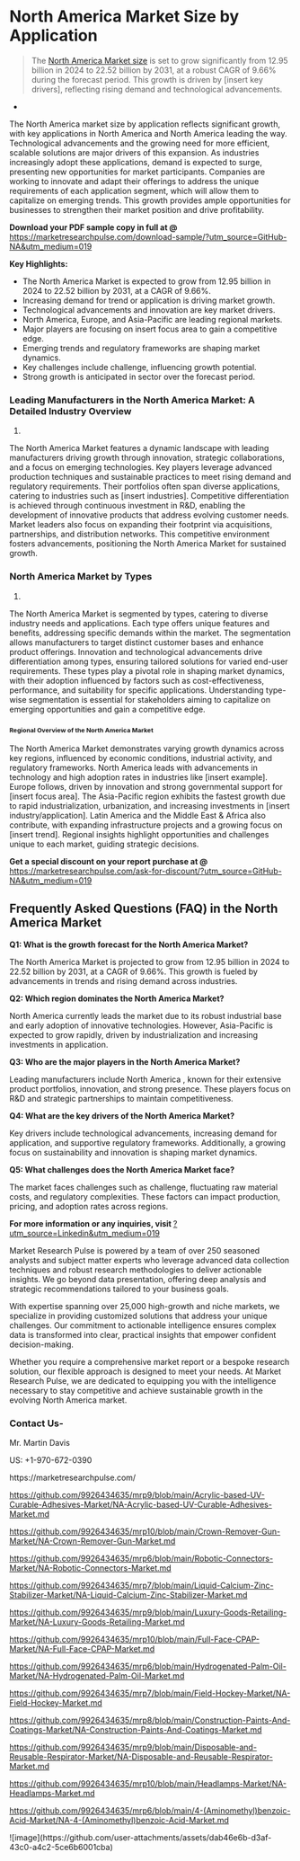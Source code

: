 <h1>North America  Market&nbsp;Size by Application</h1><blockquote><p>The <a href="https://marketresearchpulse.com/download-sample/?utm_source=GitHub-NA&amp;utm_medium=019">North America  Market size</a> is set to grow significantly from 12.95 billion in 2024 to 22.52 billion by 2031, at a robust CAGR of 9.66% during the forecast period. This growth is driven by [insert key drivers], reflecting rising demand and technological advancements.</p></blockquote><ul><li></li></ul><p>The North America  market size by application reflects significant growth, with key applications in North America  and North America  leading the way. Technological advancements and the growing need for more efficient, scalable solutions are major drivers of this expansion. As industries increasingly adopt these applications, demand is expected to surge, presenting new opportunities for market participants. Companies are working to innovate and adapt their offerings to address the unique requirements of each application segment, which will allow them to capitalize on emerging trends. This growth provides ample opportunities for businesses to strengthen their market position and drive profitability.</p><p><strong>Download your PDF sample copy in full at @ </strong><a href="https://marketresearchpulse.com/download-sample/?utm_source=GitHub-NA&amp;utm_medium=019">https://marketresearchpulse.com/download-sample/?utm_source=GitHub-NA&amp;utm_medium=019</a></p><p><strong>Key Highlights: </strong></p><ul><li>The North America  Market is expected to grow from 12.95 billion in 2024 to 22.52 billion by 2031, at a CAGR of 9.66%.</li><li>Increasing demand for trend or application is driving market growth.</li><li>Technological advancements and innovation are key market drivers.</li><li>North America, Europe, and Asia-Pacific are leading regional markets.</li><li>Major players are focusing on insert focus area to gain a competitive edge.</li><li>Emerging trends and regulatory frameworks are shaping market dynamics.</li><li>Key challenges include challenge, influencing growth potential.</li><li>Strong growth is anticipated in sector over the forecast period.</li></ul><h3>Leading Manufacturers in the North America  Market: A Detailed Industry Overview</h3><ol><li></li></ol><div class="flex max-w-full flex-col flex-grow"><div class="min-h-8 text-message flex w-full flex-col items-end gap-2 whitespace-normal break-words [.text-message+&amp;]:mt-5" dir="auto" data-message-author-role="assistant" data-message-id="fd8432e4-4910-450d-b182-61b7bfb0a01f" data-message-model-slug="gpt-4o"><div class="flex w-full flex-col gap-1 empty:hidden first:pt-[3px]"><div class="markdown prose w-full break-words dark:prose-invert light"><p>The North America  Market features a dynamic landscape with leading manufacturers driving growth through innovation, strategic collaborations, and a focus on emerging technologies. Key players leverage advanced production techniques and sustainable practices to meet rising demand and regulatory requirements. Their portfolios often span diverse applications, catering to industries such as [insert industries]. Competitive differentiation is achieved through continuous investment in R&amp;D, enabling the development of innovative products that address evolving customer needs. Market leaders also focus on expanding their footprint via acquisitions, partnerships, and distribution networks. This competitive environment fosters advancements, positioning the North America  Market for sustained growth.</p></div></div></div></div><h3>North America  Market by Types</h3><ol><li></li></ol><div class="flex max-w-full flex-col flex-grow"><div class="min-h-8 text-message flex w-full flex-col items-end gap-2 whitespace-normal break-words [.text-message+&amp;]:mt-5" dir="auto" data-message-author-role="assistant" data-message-id="084470be-0bb7-4664-bddf-5156b4f41249" data-message-model-slug="gpt-4o-mini"><div class="flex w-full flex-col gap-1 empty:hidden first:pt-[3px]"><div class="markdown prose w-full break-words dark:prose-invert light"><p>The North America  Market is segmented by types, catering to diverse industry needs and applications. Each type offers unique features and benefits, addressing specific demands within the market. The segmentation allows manufacturers to target distinct customer bases and enhance product offerings. Innovation and technological advancements drive differentiation among types, ensuring tailored solutions for varied end-user requirements. These types play a pivotal role in shaping market dynamics, with their adoption influenced by factors such as cost-effectiveness, performance, and suitability for specific applications. Understanding type-wise segmentation is essential for stakeholders aiming to capitalize on emerging opportunities and gain a competitive edge.</p></div></div></div></div><h3><span style="font-size: 11px;">Regional Overview of the North America  Market</span></h3><div class="flex max-w-full flex-col flex-grow"><div class="min-h-8 text-message flex w-full flex-col items-end gap-2 whitespace-normal break-words [.text-message+&amp;]:mt-5" dir="auto" data-message-author-role="assistant" data-message-id="e9038762-ce64-4e30-91c9-9bd413514231" data-message-model-slug="gpt-4o-mini"><div class="flex w-full flex-col gap-1 empty:hidden first:pt-[3px]"><div class="markdown prose w-full break-words dark:prose-invert light"><p>The North America  Market demonstrates varying growth dynamics across key regions, influenced by economic conditions, industrial activity, and regulatory frameworks. North America leads with advancements in technology and high adoption rates in industries like [insert example]. Europe follows, driven by innovation and strong governmental support for [insert focus area]. The Asia-Pacific region exhibits the fastest growth due to rapid industrialization, urbanization, and increasing investments in [insert industry/application]. Latin America and the Middle East &amp; Africa also contribute, with expanding infrastructure projects and a growing focus on [insert trend]. Regional insights highlight opportunities and challenges unique to each market, guiding strategic decisions.</p></div></div></div></div><p><strong>Get a special discount on your report purchase at @ </strong><a href="https://marketresearchpulse.com/ask-for-discount/?utm_source=GitHub-NA&amp;utm_medium=019">https://marketresearchpulse.com/ask-for-discount/?utm_source=GitHub-NA&amp;utm_medium=019</a></p><h2>Frequently Asked Questions (FAQ) in the North America  Market</h2><p><strong>Q1: What is the growth forecast for the North America  Market?</strong></p><p>The North America  Market is projected to grow from 12.95 billion in 2024 to 22.52 billion by 2031, at a CAGR of 9.66%. This growth is fueled by advancements in trends and rising demand across industries.</p><p><strong>Q2: Which region dominates the North America  Market?</strong></p><p>North America currently leads the market due to its robust industrial base and early adoption of innovative technologies. However, Asia-Pacific is expected to grow rapidly, driven by industrialization and increasing investments in application.</p><p><strong>Q3: Who are the major players in the North America  Market?</strong></p><p>Leading manufacturers include North America , known for their extensive product portfolios, innovation, and strong presence. These players focus on R&amp;D and strategic partnerships to maintain competitiveness.</p><p><strong>Q4: What are the key drivers of the North America  Market?</strong></p><p>Key drivers include technological advancements, increasing demand for application, and supportive regulatory frameworks. Additionally, a growing focus on sustainability and innovation is shaping market dynamics.</p><p><strong>Q5: What challenges does the North America  Market face?</strong></p><p>The market faces challenges such as challenge, fluctuating raw material costs, and regulatory complexities. These factors can impact production, pricing, and adoption rates across regions.</p><p><strong>For more information or any inquiries, visit&nbsp;</strong><a href="?utm_source=Linkedin&utm_medium=019">?utm_source=Linkedin&utm_medium=019</a></p><p>Market Research Pulse is powered by a team of over 250 seasoned analysts and subject matter experts who leverage advanced data collection techniques and robust research methodologies to deliver actionable insights. We go beyond data presentation, offering deep analysis and strategic recommendations tailored to your business goals.</p><p>With expertise spanning over 25,000 high-growth and niche markets, we specialize in providing customized solutions that address your unique challenges. Our commitment to actionable intelligence ensures complex data is transformed into clear, practical insights that empower confident decision-making.</p><p>Whether you require a comprehensive market report or a bespoke research solution, our flexible approach is designed to meet your needs. At Market Research Pulse, we are dedicated to equipping you with the intelligence necessary to stay competitive and achieve sustainable growth in the evolving North America  market.</p><h3><strong>Contact Us-</strong></h3><p>Mr. Martin Davis</p><p>US: +1-970-672-0390</p><p>https://marketresearchpulse.com/</p><p><a href="https://github.com/9926434635/mrp9/blob/main/Acrylic-based-UV-Curable-Adhesives-Market/NA-Acrylic-based-UV-Curable-Adhesives-Market.md">https://github.com/9926434635/mrp9/blob/main/Acrylic-based-UV-Curable-Adhesives-Market/NA-Acrylic-based-UV-Curable-Adhesives-Market.md</a></p><p><a href="https://github.com/9926434635/mrp10/blob/main/Crown-Remover-Gun-Market/NA-Crown-Remover-Gun-Market.md">https://github.com/9926434635/mrp10/blob/main/Crown-Remover-Gun-Market/NA-Crown-Remover-Gun-Market.md</a></p><p><a href="https://github.com/9926434635/mrp6/blob/main/Robotic-Connectors-Market/NA-Robotic-Connectors-Market.md">https://github.com/9926434635/mrp6/blob/main/Robotic-Connectors-Market/NA-Robotic-Connectors-Market.md</a></p><p><a href="https://github.com/9926434635/mrp7/blob/main/Liquid-Calcium-Zinc-Stabilizer-Market/NA-Liquid-Calcium-Zinc-Stabilizer-Market.md">https://github.com/9926434635/mrp7/blob/main/Liquid-Calcium-Zinc-Stabilizer-Market/NA-Liquid-Calcium-Zinc-Stabilizer-Market.md</a></p><p><a href="https://github.com/9926434635/mrp9/blob/main/Luxury-Goods-Retailing-Market/NA-Luxury-Goods-Retailing-Market.md">https://github.com/9926434635/mrp9/blob/main/Luxury-Goods-Retailing-Market/NA-Luxury-Goods-Retailing-Market.md</a></p><p><a href="https://github.com/9926434635/mrp10/blob/main/Full-Face-CPAP-Market/NA-Full-Face-CPAP-Market.md">https://github.com/9926434635/mrp10/blob/main/Full-Face-CPAP-Market/NA-Full-Face-CPAP-Market.md</a></p><p><a href="https://github.com/9926434635/mrp6/blob/main/Hydrogenated-Palm-Oil-Market/NA-Hydrogenated-Palm-Oil-Market.md">https://github.com/9926434635/mrp6/blob/main/Hydrogenated-Palm-Oil-Market/NA-Hydrogenated-Palm-Oil-Market.md</a></p><p><a href="https://github.com/9926434635/mrp7/blob/main/Field-Hockey-Market/NA-Field-Hockey-Market.md">https://github.com/9926434635/mrp7/blob/main/Field-Hockey-Market/NA-Field-Hockey-Market.md</a></p><p><a href="https://github.com/9926434635/mrp8/blob/main/Construction-Paints-And-Coatings-Market/NA-Construction-Paints-And-Coatings-Market.md">https://github.com/9926434635/mrp8/blob/main/Construction-Paints-And-Coatings-Market/NA-Construction-Paints-And-Coatings-Market.md</a></p><p><a href="https://github.com/9926434635/mrp9/blob/main/Disposable-and-Reusable-Respirator-Market/NA-Disposable-and-Reusable-Respirator-Market.md">https://github.com/9926434635/mrp9/blob/main/Disposable-and-Reusable-Respirator-Market/NA-Disposable-and-Reusable-Respirator-Market.md</a></p><p><a href="https://github.com/9926434635/mrp10/blob/main/Headlamps-Market/NA-Headlamps-Market.md">https://github.com/9926434635/mrp10/blob/main/Headlamps-Market/NA-Headlamps-Market.md</a></p><p><a href="https://github.com/9926434635/mrp6/blob/main/4-(Aminomethyl)benzoic-Acid-Market/NA-4-(Aminomethyl)benzoic-Acid-Market.md">https://github.com/9926434635/mrp6/blob/main/4-(Aminomethyl)benzoic-Acid-Market/NA-4-(Aminomethyl)benzoic-Acid-Market.md</a></p>
![image](https://github.com/user-attachments/assets/dab46e6b-d3af-43c0-a4c2-5ce6b6001cba)
